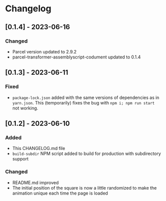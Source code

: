 # Changelog

## [0.1.4] - 2023-06-16
### Changed
- Parcel version updated to 2.9.2
- parcel-transformer-assemblyscript-codument updated to 0.1.4

## [0.1.3] - 2023-06-11
### Fixed
- `package-lock.json` added with the same versions of dependencies as in `yarn.json`. 
   This (temporarily) fixes the bug with `npm i; npm run start` not working.



## [0.1.2] - 2023-06-10
### Added
- This CHANGELOG.md file
- `build-subdir` NPM script added to build for production with subdirectory support

### Changed
- README.md improved
- The initial position of the square is now a little randomized to make the animation unique each time the page is loaded